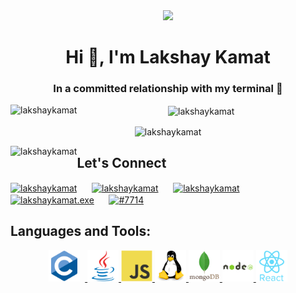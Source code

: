 
<div align="center">
  <img src="https://profile-counter.glitch.me/lakshaykamat/count.svg?"  />
<h1 align="center">Hi 👋, I'm Lakshay Kamat</h1>
<h3 align="center">In a committed relationship with my terminal 💑</h3>
</div>

<div align="center">
  <p><img align="left" src="https://github-readme-streak-stats.herokuapp.com/?user=lakshaykamat" alt="lakshaykamat" /></p>
  <p><img align="center" src="https://github-readme-stats.vercel.app/api?username=lakshaykamat&theme=dracula&show_icons=true&locale=en" alt="lakshaykamat" /></p>
  <p><img align="center" src="https://github-profile-trophy.vercel.app/?username=lakshaykamat&theme=dracula" alt="lakshaykamat" /></p>
   <p><img align="left" src="https://github-readme-stats.vercel.app/api/top-langs?username=lakshaykamat&theme=dracula&show_icons=true&locale=en&layout=compact" alt="lakshaykamat" /></p>
</div>
<div>
<h2 align="left">Let's Connect</h2>
<p align="left">
<a href="https://dev.to/lakshaykamat" target="blank"><img align="center" src="https://raw.githubusercontent.com/rahuldkjain/github-profile-readme-generator/master/src/images/icons/Social/devto.svg" alt="lakshaykamat" height="50" width="50" /></a>&nbsp;&nbsp;&nbsp;&nbsp;&nbsp;
<a href="https://twitter.com/lakshaykamat" target="blank"><img align="center" src="https://raw.githubusercontent.com/rahuldkjain/github-profile-readme-generator/master/src/images/icons/Social/twitter.svg" alt="lakshaykamat" height="50" width="50" /></a>&nbsp;&nbsp;&nbsp;&nbsp;&nbsp;
<a href="https://linkedin.com/in/lakshaykamat" target="blank"><img align="center" src="https://raw.githubusercontent.com/rahuldkjain/github-profile-readme-generator/master/src/images/icons/Social/linked-in-alt.svg" alt="lakshaykamat" height="50" width="50" /></a>&nbsp;&nbsp;&nbsp;&nbsp;&nbsp;
<a href="https://instagram.com/lakshaykamat.exe" target="blank"><img align="center" src="https://raw.githubusercontent.com/rahuldkjain/github-profile-readme-generator/master/src/images/icons/Social/instagram.svg" alt="lakshaykamat.exe" height="50" width="50" /></a>&nbsp;&nbsp;&nbsp;&nbsp;&nbsp;
<a href="https://discord.gg/#7714" target="blank"><img align="center" src="https://raw.githubusercontent.com/rahuldkjain/github-profile-readme-generator/master/src/images/icons/Social/discord.svg" alt="#7714" height="50" width="50" /></a>&nbsp;&nbsp;&nbsp;&nbsp;&nbsp;
</p>
</div>


<h2 align="left">Languages and Tools:</h2>
<p align="center"><a href="https://www.cprogramming.com/" target="_blank" rel="noreferrer"> <img src="https://raw.githubusercontent.com/devicons/devicon/master/icons/c/c-original.svg" alt="c" width="50" height="50"/></a>&nbsp;&nbsp;<a href="https://www.java.com" target="_blank" rel="noreferrer"> <img src="https://raw.githubusercontent.com/devicons/devicon/master/icons/java/java-original.svg" alt="java" width="50" height="50"/> </a> <a href="https://developer.mozilla.org/en-US/docs/Web/JavaScript" target="_blank" rel="noreferrer"> <img src="https://raw.githubusercontent.com/devicons/devicon/master/icons/javascript/javascript-original.svg" alt="javascript" width="50" height="50"/> </a><a href="https://www.linux.org/" target="_blank" rel="noreferrer"> <img src="https://raw.githubusercontent.com/devicons/devicon/master/icons/linux/linux-original.svg" alt="linux" width="50" height="50"/> </a> <a href="https://www.mongodb.com/" target="_blank" rel="noreferrer"> <img src="https://raw.githubusercontent.com/devicons/devicon/master/icons/mongodb/mongodb-original-wordmark.svg" alt="mongodb" width="50" height="50"/> </a><a href="https://nodejs.org" target="_blank" rel="noreferrer"> <img src="https://raw.githubusercontent.com/devicons/devicon/master/icons/nodejs/nodejs-original-wordmark.svg" alt="nodejs" width="50" height="50"/> </a><a href="https://reactjs.org/" target="_blank" rel="noreferrer"> <img src="https://raw.githubusercontent.com/devicons/devicon/master/icons/react/react-original-wordmark.svg" alt="react" width="50" height="50"/> </a> </p>
